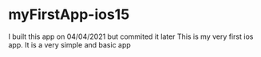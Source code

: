 # myFirstApp-ios15
I built this app on 04/04/2021 but commited it later
This is my very first ios app. It is a very simple  and basic app 

